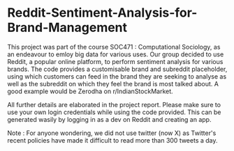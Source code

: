 # Reddit-Sentiment-Analysis-for-Brand-Management

This project was part of the course SOC471 : Computational Sociology, as an endeavour to emloy big data for various uses. Our group decided to use Reddit, a popular online platform, to perform sentiment analysis for various brands. The code provides a customisable brand and subreddit placeholder, using which customers can feed in the brand they are seeking to analyse as well as the subreddit on which they feel the brand is most talked about. A good example would be Zerodha on r/IndianStockMarket. 

All further details are elaborated in the project report. Please make sure to use your own login credentials while using the code provided. This can be generated wasily by logging in as a dev on Reddit and creating an app. 

Note : For anyone wondering, we did not use twitter (now X) as Twitter's recent policies have made it difficult to read more than 300 tweets a day. 

